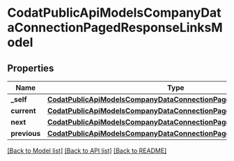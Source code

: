 # CodatPublicApiModelsCompanyDataConnectionPagedResponseLinksModel

## Properties
Name | Type | Description | Notes
------------ | ------------- | ------------- | -------------
**_self** | [**CodatPublicApiModelsCompanyDataConnectionPagedResponseHrefModel**](CodatPublicApiModelsCompanyDataConnectionPagedResponseHrefModel.md) |  | [optional] 
**current** | [**CodatPublicApiModelsCompanyDataConnectionPagedResponseHrefModel**](CodatPublicApiModelsCompanyDataConnectionPagedResponseHrefModel.md) |  | [optional] 
**next** | [**CodatPublicApiModelsCompanyDataConnectionPagedResponseHrefModel**](CodatPublicApiModelsCompanyDataConnectionPagedResponseHrefModel.md) |  | [optional] 
**previous** | [**CodatPublicApiModelsCompanyDataConnectionPagedResponseHrefModel**](CodatPublicApiModelsCompanyDataConnectionPagedResponseHrefModel.md) |  | [optional] 

[[Back to Model list]](../README.md#documentation-for-models) [[Back to API list]](../README.md#documentation-for-api-endpoints) [[Back to README]](../README.md)


